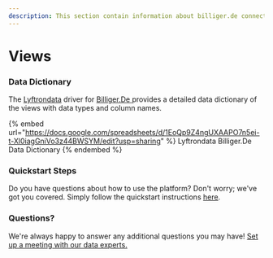 ```yaml
---
description: This section contain information about billiger.de connector views information
---
```


# Views

### Data Dictionary

The [Lyftrondata](https://www.lyftrondata.com/) driver for [Billiger.De](https://www.lyftrondata.com/integration/Billiger.De/)[ ](https://www.lyftrondata.com/integration/billiger.de/)provides a detailed data dictionary of the views with data types and column names.

{% embed url="https://docs.google.com/spreadsheets/d/1EoQp9Z4ngUXAAPO7n5ei-t-Xl0iagGniVo3z44BWSYM/edit?usp=sharing" %}
Lyftrondata Billiger.De Data Dictionary
{% endembed %}

### Quickstart Steps

Do you have questions about how to use the platform? Don't worry; we've got you covered. Simply follow the quickstart instructions [here](../../../../quickstart-steps.md).

### Questions? <a href="#questions" id="questions"></a>

We're always happy to answer any additional questions you may have! [Set up a meeting with our data experts.](https://www.lyftrondata.com/book-a-meeting/)


